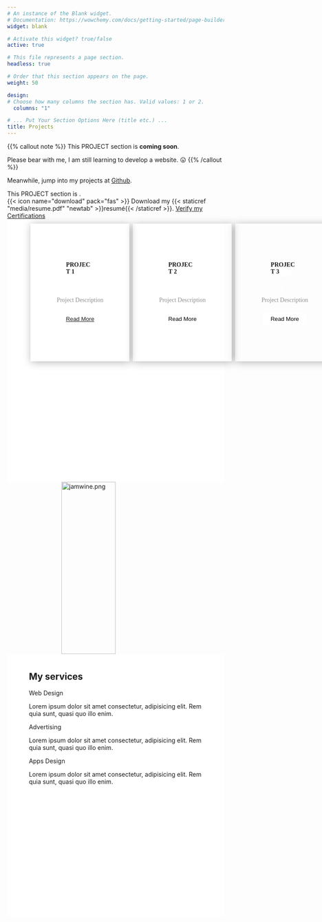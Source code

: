 ```yaml
---
# An instance of the Blank widget.
# Documentation: https://wowchemy.com/docs/getting-started/page-builder/
widget: blank

# Activate this widget? true/false
active: true

# This file represents a page section.
headless: true

# Order that this section appears on the page.
weight: 50

design:
# Choose how many columns the section has. Valid values: 1 or 2.
  columns: "1"

# ... Put Your Section Options Here (title etc.) ...
title: Projects
---
```


{{% callout note %}}
This PROJECT section is **coming soon**.

Please bear with me, I am still learning to develop a website. :stuck_out_tongue:
{{% /callout %}}

Meanwhile, jump into my projects at [Github](https://github.com/jamwine).

 <!-- home section start -->
  <section class="home" id="home">
          <div class="max-width">
              <div class="home-content">
                  <div class="text-3">This PROJECT section is <span class="typing-2">.</span></div>
                  {{< icon name="download" pack="fas" >}} Download my {{< staticref "media/resume.pdf" "newtab" >}}resumé{{< /staticref >}}.
                  <a href="https://drive.google.com/drive/folders/1ax3GNom6oV6kqe4vubMIsGD5AwTUXgU7"> Verify my Certifications</a>
              </div>
          </div>
      </section>

<style>
  .center {
    display: block;
    margin-left: auto;
    margin-right: auto;
    width: 50%;
  }
  .services{
	height:600px;
	background-color:#ffffff;
	padding: 2% 10% 0px 10%;
  }
  .services-text p:nth-child(1){
    font-family: calibri;
    font-weight:bold;
    color:#1d1c1c;
    font-size:30px;
    line-height:0px;
  }
  .services-text p:nth-child(2){
    font-family:calibri;
    font-weight: bold;
    color:#3e3d3d;
    font-size: 15px;
    line-height: 5px;
  }
  .services-text p:nth-child(3){font-family:calibri;
  color:#7e7d7d;
  font-size: ;}
  .services-text{
    width: 500px;
    margin:50px 0px;
  }
  .box-container{
    display:flex;
    justify-content:space-between;
  }
  .box-1,.box-2,.box-3{
    width: 300px;
    height:320px;
    background-repeat: no-repeat;
    background-size: cover;
    box-shadow:2px 2px 18px rgba(0,0,0,0.3);
    align-items: center;
    justify-content: center;
    display: flex;
    flex-direction: column;
    margin: 0px 4px;
  }

  .box-1{
    background-image:url("../images/services-1.png");
  }
  .box-2{
    background-image:url("../images/services-2.png");
  }
  .box-3{
    background-image: url("../images/servies-3.png");
  }
  .box-1 span,
  .box-2 span,
  .box-3 span{
    width:40px;
    height:40px;
    border-radius:50%;
    background-color:#ffffff;
    display: flex;
    justify-content: center;
    align-items:center;
    font-family: calibri;
    font-weight: bold;
  }
  .box-1 p:nth-child(2),
  .box-2 p:nth-child(2),
  .box-3 p:nth-child(2){
    color:#FFFFFF;
    font-family: calibri;
    font-size: 23px;
    line-height:0px;
  }
  .box-1 p:nth-child(3),
  .box-2 p:nth-child(3),
  .box-3 p:nth-child(3){
    font-family: calibri;
    color:#8F8F8F;
    text-align:center;
    width: 230px;
    margin:0px 0px 20px 0px;
  }
  .box-1 button,
  .box-2 button,
  .box-3 button{
    width:100px;
    height:30px;
    background-color:#FFFFFF;
    border:none;
    outline: none;
    border-radius:5px;
  }
</style>

<div class="services ">
	<div class="box-container">
		<!--1------------->
		<div class="box-1">
			<span>PROJECT 1</span>
			<p class="heading">P1</p>
			<p class="details">Project Description</p>
			<button><a href ='https://www.google.com'>Read More</a></button>
		 </div>
	  <!--2------------->
		<div class="box-2">
			<span>PROJECT 2</span>
			<p class="heading">P2</p>
			<p class="details">Project Description</p>
			<button>Read More</button>
		</div>
		<!--3------------->
		<div class="box-3">
			<span>PROJECT 3</span>
			<p class="heading">P3</p>
			<p class="details">Project Description</p>
			<button>Read More</button>
		</div>
	</div>
</div>
<img src='https://avatars.githubusercontent.com/u/7883396?s=460&u=56eaac1fc8d368fa0e20a5358ebe36de17c6facd&v=4' alt='jamwine.png' width=400 height=400 class='center'>

<!-- services section start -->
   <section class="services" id="services">
          <div class="max-width">
              <h2 class="title">My services</h2>
              <div class="serv-content">
                  <div class="card">
                      <div class="box">
                          <i class="fas fa-paint-brush"></i>
                          <div class="text">Web Design</div>
                          <p>Lorem ipsum dolor sit amet consectetur, adipisicing elit. Rem quia sunt, quasi quo illo enim.</p>
                      </div>
                  </div>
                  <div class="card">
                      <div class="box">
                          <i class="fas fa-chart-line"></i>
                          <div class="text">Advertising</div>
                          <p>Lorem ipsum dolor sit amet consectetur, adipisicing elit. Rem quia sunt, quasi quo illo enim.</p>
                      </div>
                  </div>
                  <div class="card">
                      <div class="box">
                          <i class="fas fa-code"></i>
                          <div class="text">Apps Design</div>
                          <p>Lorem ipsum dolor sit amet consectetur, adipisicing elit. Rem quia sunt, quasi quo illo enim.</p>
                      </div>
                  </div>
                </div>
              </div>
          </div>
      </section>